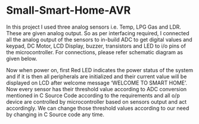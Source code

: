 # Small-Smart-Home-AVR

In this project I used three analog sensors i.e. Temp, LPG Gas and LDR. These are given analog output. So as per interfacing required, I connected all the analog output of the sensors to in-build ADC to get digital values and keypad, DC Motor, LCD Display, buzzer, transistors and LED to i/o pins of the microcontroller. For connections, please refer schematic diagram as given below.

Now when power on, first Red LED indicates the power status of the system and if it is then all peripherals are initialized and their current value will be displayed on LCD after welcome message ‘WELCOME TO SMART HOME’. Now every sensor has their threshold value according to ADC conversion mentioned in C Source Code according to the requirements and all o/p device are controlled by microcontroller based on sensors output and act accordingly. We can change those threshold values according to our need by changing in C Source code any time.

